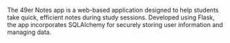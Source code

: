 The 49er Notes app is a web-based application designed to help students take quick, efficient notes during study sessions. Developed using Flask, the app incorporates SQLAlchemy for securely storing user information and managing data.
